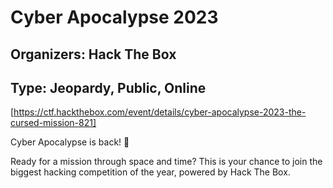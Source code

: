 # Cyber Apocalypse 2023 
## Organizers: Hack The Box
## Type: Jeopardy, Public, Online
[https://ctf.hackthebox.com/event/details/cyber-apocalypse-2023-the-cursed-mission-821]

Cyber Apocalypse is back! 🚀

Ready for a mission through space and time? 
This is your chance to join the biggest hacking 
competition of the year, powered by Hack The Box.
